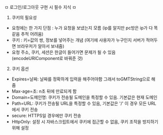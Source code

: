 ㅁ 로그인/로그아웃 구현 시 필수 지식 ㅁ 
1. 쿠키의 필요성
- 요청에는 한 가지 단점 : 누가 요청을 보냈는지 모름
  (ip를 알지만 pc방은 ip가 다 똑같음 추적 어려움)
- 쿠키 : 키=값의 쌍, 정보를 넣어주는 개념
  (여기에 사용자가 누구인지 서버가 적어두면 브라우저가 알아서 보내줌)
- 요청 주소, 쿠키, 세션은 한글이 들어가면 문제가 될 수 있음
  (encodeURIComponent로 바꿔준 것)
2. 쿠키 옵션
- Expires=날짜:     날짜를 정확하게 입력을 해주어야함 그래서 toGMTString으로 해줌
- Max-age=초:       n초 뒤에 만료되게 함
- Domain=도메인명:  쿠키가 전송될 도메인을 특정할 수 있음. 기본값은 현재 도메인
- Path=URL:         쿠키가 전송될 URL을 특정할 수 있음, 기본값은 '/' 이 경우 모든 URL에서 쿠키 전송
- secure:           HTTPS일 경우에만 쿠키 전송
- HttpOnly:         설정 시 자바스크립트에서 쿠키에 접근할 수 없음, 쿠키 조작을 방지하기 위해 설정

